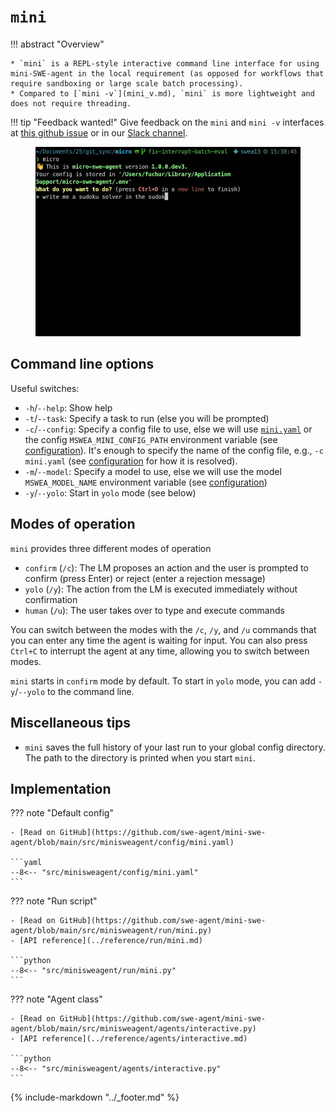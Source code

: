 # `mini`

!!! abstract "Overview"

    * `mini` is a REPL-style interactive command line interface for using mini-SWE-agent in the local requirement (as opposed for workflows that require sandboxing or large scale batch processing).
    * Compared to [`mini -v`](mini_v.md), `mini` is more lightweight and does not require threading.

!!! tip "Feedback wanted!"
    Give feedback on the `mini` and `mini -v` interfaces at [this github issue](https://github.com/swe-agent/mini-swe-agent/issues/161)
    or in our [Slack channel](https://join.slack.com/t/swe-bench/shared_invite/zt-36pj9bu5s-o3_yXPZbaH2wVnxnss1EkQ).

<figure markdown="span">
  <div class="gif-container gif-container-styled" data-glightbox-disabled>
    <img src="https://github.com/SWE-agent/swe-agent-media/blob/main/media/mini/png/mini.png?raw=true"
         data-gif="https://github.com/SWE-agent/swe-agent-media/blob/main/media/mini/gif/mini.gif?raw=true"
         alt="mini" data-glightbox="false" width="600" />
  </div>
</figure>


## Command line options

Useful switches:

- `-h`/`--help`: Show help
- `-t`/`--task`: Specify a task to run (else you will be prompted)
- `-c`/`--config`: Specify a config file to use, else we will use [`mini.yaml`](https://github.com/swe-agent/mini-swe-agent/blob/main/src/minisweagent/config/mini.yaml) or the config `MSWEA_MINI_CONFIG_PATH` environment variable (see [configuration](../advanced/configuration.md)).
  It's enough to specify the name of the config file, e.g., `-c mini.yaml` (see [configuration](../advanced/configuration.md) for how it is resolved).
- `-m`/`--model`: Specify a model to use, else we will use the model `MSWEA_MODEL_NAME` environment variable (see [configuration](../advanced/configuration.md))
- `-y`/`--yolo`: Start in `yolo` mode (see below)

## Modes of operation

`mini` provides three different modes of operation

- `confirm` (`/c`): The LM proposes an action and the user is prompted to confirm (press Enter) or reject (enter a rejection message)
- `yolo` (`/y`): The action from the LM is executed immediately without confirmation
- `human` (`/u`): The user takes over to type and execute commands

You can switch between the modes with the `/c`, `/y`, and `/u` commands that you can enter any time the agent is waiting for input.
You can also press `Ctrl+C` to interrupt the agent at any time, allowing you to switch between modes.

`mini` starts in `confirm` mode by default. To start in `yolo` mode, you can add `-y`/`--yolo` to the command line.

## Miscellaneous tips

- `mini` saves the full history of your last run to your global config directory.
  The path to the directory is printed when you start `mini`.

## Implementation

??? note "Default config"

    - [Read on GitHub](https://github.com/swe-agent/mini-swe-agent/blob/main/src/minisweagent/config/mini.yaml)

    ```yaml
    --8<-- "src/minisweagent/config/mini.yaml"
    ```

??? note "Run script"

    - [Read on GitHub](https://github.com/swe-agent/mini-swe-agent/blob/main/src/minisweagent/run/mini.py)
    - [API reference](../reference/run/mini.md)

    ```python
    --8<-- "src/minisweagent/run/mini.py"
    ```

??? note "Agent class"

    - [Read on GitHub](https://github.com/swe-agent/mini-swe-agent/blob/main/src/minisweagent/agents/interactive.py)
    - [API reference](../reference/agents/interactive.md)

    ```python
    --8<-- "src/minisweagent/agents/interactive.py"
    ```

{% include-markdown "../_footer.md" %}